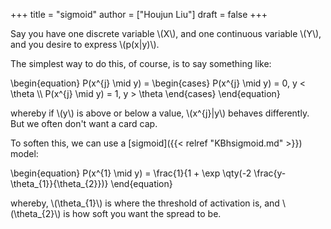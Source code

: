 +++
title = "sigmoid"
author = ["Houjun Liu"]
draft = false
+++

Say you have one discrete variable \\(X\\), and one continuous variable \\(Y\\), and you desire to express \\(p(x|y)\\).

The simplest way to do this, of course, is to say something like:

\begin{equation}
P(x^{j} \mid y) = \begin{cases}
P(x^{j} \mid y) = 0, y < \theta \\\\
P(x^{j} \mid y) = 1, y > \theta
\end{cases}
\end{equation}

whereby if \\(y\\) is above or below a value, \\(x^{j}|y\\) behaves differently. But we often don't want a card cap.

To soften this, we can use a [sigmoid]({{< relref "KBhsigmoid.md" >}}) model:

\begin{equation}
P(x^{1} \mid y) = \frac{1}{1 + \exp \qty(-2 \frac{y-\theta\_{1}}{\theta\_{2}})}
\end{equation}

whereby, \\(\theta\_{1}\\) is where the threshold of activation is, and \\(\theta\_{2}\\) is how soft you want the spread to be.

